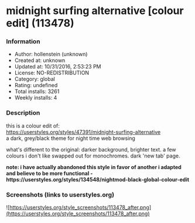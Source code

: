 # midnight surfing alternative [colour edit] (113478)

### Information
- Author: hollenstein (unknown)
- Created at: unknown
- Updated at: 10/31/2016, 2:53:23 PM
- License: NO-REDISTRIBUTION
- Category: global
- Rating: undefined
- Total installs: 3261
- Weekly installs: 4


### Description
this is a colour edit of: <br>https://userstyles.org/styles/47391/midnight-surfing-alternative <br>a dark, grey/black theme for night time web browsing
<p>
what's different to the original: darker background, brighter text. a few colours i don't like swapped out for monochromes. dark 'new tab' page.
<p>
<b>note: i have actually abandoned this style in favor of another i adapted and believe to be more functional - https://userstyles.org/styles/134548/nightmod-black-global-colour-edit</b>


### Screenshots (links to userstyles.org)
![https://userstyles.org/style_screenshots/113478_after.png](https://userstyles.org/style_screenshots/113478_after.png)


